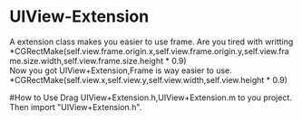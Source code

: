 UIView-Extension
==================================================
A extension class makes you easier to use frame. Are you tired with writting *CGRectMake(self.view.frame.origin.x,self.view.frame.origin.y,self.view.frame.size.width,self.view.frame.size.height * 0.9)<br>
Now you got UIView+Extension,Frame is way easier to use.
*CGRectMake(self.view.x,self.view.y,self.view.width,self.view.height * 0.9)<br>

#How to Use
Drag UIView+Extension.h,UIView+Extension.m to you project. Then import "UIView+Extension.h". 

